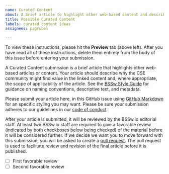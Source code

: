 ```yaml
---
name: Curated Content
about: A brief article to highlight other web-based content and describe why the HPC/CSE community may value it.  
title: Possible Curated Content
labels: curated content ideas
assignees: pagrubel

---
```


To view these instructions, please hit the **Preview** tab (above left). After you have read all of these instructions, delete them entirely from the body of this issue before entering your submission.

A Curated Content submission is a brief article that highlights other web-based articles or content.  Your article should describe why the CSE community might find value in the linked content and, where appropriate, the scope of applicability of the article. See the [BSSw Style Guide](../../StyleGuide.md) for guidance on naming conventions, descriptive text, and metadata.  

Please submit your article here, in this GitHub issue using [GitHub Markdown](https://guides.github.com/features/mastering-markdown) for an specific styling you may want. Please be sure your submission adheres to our guidelines in our [code of conduct](CODE_OF_CONDUCT.md).

After your article is submitted, it will be reviewed by the BSSw.io editorial staff. At least two BSSw.io staff are required to give a favorable review (indicated by both checkboxes below being checked) of the material before it will be considered further. If we decide we want you to move forward with this submission, you will be asked to create a [pull request](https://help.github.com/en/articles/creating-a-pull-request). The pull request is used to facilitate review and revision of the final article before it is published.

- [ ] First favorable review
- [ ] Second favorable review
